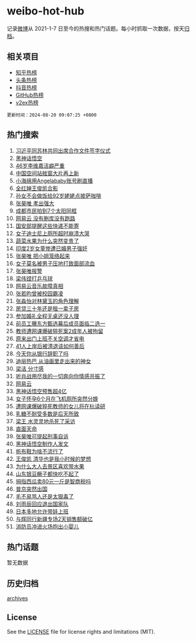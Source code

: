 # weibo-hot-hub

记录[微博](https://www.weibo.com)从 2021-1-7 日至今的热搜和热门话题。每小时抓取一次数据，按天[归档](archives)。

## 相关项目

- [知乎热榜](https://github.com/lonnyzhang423/zhihu-hot-hub)
- [头条热榜](https://github.com/lonnyzhang423/toutiao-hot-hub)
- [抖音热榜](https://github.com/lonnyzhang423/douyin-hot-hub)
- [GitHub热榜](https://github.com/lonnyzhang423/github-hot-hub)
- [v2ex热榜](https://github.com/lonnyzhang423/v2ex-hot-hub)


`更新时间：2024-08-20 09:07:25 +0800`

## 热门搜索

1. [习近平同苏林共同出席合作文件签字仪式](https://m.weibo.cn/search?containerid=100103type%3D1%26t%3D10%26q%3D%23%E4%B9%A0%E8%BF%91%E5%B9%B3%E5%90%8C%E8%8B%8F%E6%9E%97%E5%85%B1%E5%90%8C%E5%87%BA%E5%B8%AD%E5%90%88%E4%BD%9C%E6%96%87%E4%BB%B6%E7%AD%BE%E5%AD%97%E4%BB%AA%E5%BC%8F%23&stream_entry_id=51&isnewpage=1&extparam=seat%3D1%26stream_entry_id%3D51%26c_type%3D51%26dgr%3D0%26cate%3D10103%26q%3D%2523%25E4%25B9%25A0%25E8%25BF%2591%25E5%25B9%25B3%25E5%2590%258C%25E8%258B%258F%25E6%259E%2597%25E5%2585%25B1%25E5%2590%258C%25E5%2587%25BA%25E5%25B8%25AD%25E5%2590%2588%25E4%25BD%259C%25E6%2596%2587%25E4%25BB%25B6%25E7%25AD%25BE%25E5%25AD%2597%25E4%25BB%25AA%25E5%25BC%258F%2523%26pos%3D0%26filter_type%3Drealtimehot%26display_time%3D1724116044%26pre_seqid%3D1724116044310022977176)
1. [黑神话悟空](https://m.weibo.cn/search?containerid=100103type%3D1%26t%3D10%26q%3D%E9%BB%91%E7%A5%9E%E8%AF%9D%E6%82%9F%E7%A9%BA&stream_entry_id=31&isnewpage=1&extparam=seat%3D1%26stream_entry_id%3D31%26q%3D%25E9%25BB%2591%25E7%25A5%259E%25E8%25AF%259D%25E6%2582%259F%25E7%25A9%25BA%26dgr%3D0%26pos%3D0%26filter_type%3Drealtimehot%26band_rank%3D1%26c_type%3D31%26lcate%3D5001%26realpos%3D1%26cate%3D5001%26flag%3D16%26display_time%3D1724116044%26pre_seqid%3D1724116044310022977176)
1. [46岁李维嘉洁癖严重](https://m.weibo.cn/search?containerid=100103type%3D1%26t%3D10%26q%3D%2346%E5%B2%81%E6%9D%8E%E7%BB%B4%E5%98%89%E6%B4%81%E7%99%96%E4%B8%A5%E9%87%8D%23&stream_entry_id=31&isnewpage=1&extparam=seat%3D1%26stream_entry_id%3D31%26q%3D%252346%25E5%25B2%2581%25E6%259D%258E%25E7%25BB%25B4%25E5%2598%2589%25E6%25B4%2581%25E7%2599%2596%25E4%25B8%25A5%25E9%2587%258D%2523%26dgr%3D0%26pos%3D1%26filter_type%3Drealtimehot%26band_rank%3D2%26c_type%3D31%26lcate%3D5001%26realpos%3D2%26cate%3D5001%26flag%3D1%26display_time%3D1724116044%26pre_seqid%3D1724116044310022977176)
1. [中国空间站舷窗大片再上新](https://m.weibo.cn/search?containerid=100103type%3D1%26t%3D10%26q%3D%23%E4%B8%AD%E5%9B%BD%E7%A9%BA%E9%97%B4%E7%AB%99%E8%88%B7%E7%AA%97%E5%A4%A7%E7%89%87%E5%86%8D%E4%B8%8A%E6%96%B0%23&stream_entry_id=31&isnewpage=1&extparam=seat%3D1%26stream_entry_id%3D31%26q%3D%2523%25E4%25B8%25AD%25E5%259B%25BD%25E7%25A9%25BA%25E9%2597%25B4%25E7%25AB%2599%25E8%2588%25B7%25E7%25AA%2597%25E5%25A4%25A7%25E7%2589%2587%25E5%2586%258D%25E4%25B8%258A%25E6%2596%25B0%2523%26dgr%3D0%26pos%3D2%26filter_type%3Drealtimehot%26band_rank%3D3%26c_type%3D31%26lcate%3D5001%26realpos%3D3%26cate%3D5001%26flag%3D0%26display_time%3D1724116044%26pre_seqid%3D1724116044310022977176)
1. [小海绵用Angelababy账号刷直播](https://m.weibo.cn/search?containerid=100103type%3D1%26t%3D10%26q%3D%23%E5%B0%8F%E6%B5%B7%E7%BB%B5%E7%94%A8Angelababy%E8%B4%A6%E5%8F%B7%E5%88%B7%E7%9B%B4%E6%92%AD%23&stream_entry_id=31&isnewpage=1&extparam=seat%3D1%26stream_entry_id%3D31%26q%3D%2523%25E5%25B0%258F%25E6%25B5%25B7%25E7%25BB%25B5%25E7%2594%25A8Angelababy%25E8%25B4%25A6%25E5%258F%25B7%25E5%2588%25B7%25E7%259B%25B4%25E6%2592%25AD%2523%26dgr%3D0%26pos%3D3%26filter_type%3Drealtimehot%26band_rank%3D4%26c_type%3D31%26lcate%3D5001%26realpos%3D4%26cate%3D5001%26flag%3D2%26display_time%3D1724116044%26pre_seqid%3D1724116044310022977176)
1. [全红婵王俊凯合影](https://m.weibo.cn/search?containerid=100103type%3D1%26t%3D10%26q%3D%23%E5%85%A8%E7%BA%A2%E5%A9%B5%E7%8E%8B%E4%BF%8A%E5%87%AF%E5%90%88%E5%BD%B1%23&stream_entry_id=31&isnewpage=1&extparam=seat%3D1%26stream_entry_id%3D31%26q%3D%2523%25E5%2585%25A8%25E7%25BA%25A2%25E5%25A9%25B5%25E7%258E%258B%25E4%25BF%258A%25E5%2587%25AF%25E5%2590%2588%25E5%25BD%25B1%2523%26dgr%3D0%26pos%3D4%26filter_type%3Drealtimehot%26band_rank%3D5%26c_type%3D31%26lcate%3D5001%26realpos%3D5%26cate%3D5001%26flag%3D2%26display_time%3D1724116044%26pre_seqid%3D1724116044310022977176)
1. [孙女不会做饭给92岁姥姥点披萨咖啡](https://m.weibo.cn/search?containerid=100103type%3D1%26t%3D10%26q%3D%23%E5%AD%99%E5%A5%B3%E4%B8%8D%E4%BC%9A%E5%81%9A%E9%A5%AD%E7%BB%9992%E5%B2%81%E5%A7%A5%E5%A7%A5%E7%82%B9%E6%8A%AB%E8%90%A8%E5%92%96%E5%95%A1%23&stream_entry_id=31&isnewpage=1&extparam=seat%3D1%26stream_entry_id%3D31%26q%3D%2523%25E5%25AD%2599%25E5%25A5%25B3%25E4%25B8%258D%25E4%25BC%259A%25E5%2581%259A%25E9%25A5%25AD%25E7%25BB%259992%25E5%25B2%2581%25E5%25A7%25A5%25E5%25A7%25A5%25E7%2582%25B9%25E6%258A%25AB%25E8%2590%25A8%25E5%2592%2596%25E5%2595%25A1%2523%26dgr%3D0%26pos%3D5%26filter_type%3Drealtimehot%26band_rank%3D6%26c_type%3D31%26lcate%3D5001%26realpos%3D6%26cate%3D5001%26flag%3D32768%26display_time%3D1724116044%26pre_seqid%3D1724116044310022977176)
1. [张昊唯 孝出强大](https://m.weibo.cn/search?containerid=100103type%3D1%26t%3D10%26q%3D%E5%BC%A0%E6%98%8A%E5%94%AF+%E5%AD%9D%E5%87%BA%E5%BC%BA%E5%A4%A7&stream_entry_id=31&isnewpage=1&extparam=seat%3D1%26stream_entry_id%3D31%26q%3D%25E5%25BC%25A0%25E6%2598%258A%25E5%2594%25AF%2520%25E5%25AD%259D%25E5%2587%25BA%25E5%25BC%25BA%25E5%25A4%25A7%26dgr%3D0%26pos%3D6%26filter_type%3Drealtimehot%26band_rank%3D7%26c_type%3D31%26lcate%3D5001%26realpos%3D7%26cate%3D5001%26flag%3D2%26display_time%3D1724116044%26pre_seqid%3D1724116044310022977176)
1. [成都市民拍到7个太阳同框](https://m.weibo.cn/search?containerid=100103type%3D1%26t%3D10%26q%3D%23%E6%88%90%E9%83%BD%E5%B8%82%E6%B0%91%E6%8B%8D%E5%88%B07%E4%B8%AA%E5%A4%AA%E9%98%B3%E5%90%8C%E6%A1%86%23&stream_entry_id=31&isnewpage=1&extparam=seat%3D1%26stream_entry_id%3D31%26q%3D%2523%25E6%2588%2590%25E9%2583%25BD%25E5%25B8%2582%25E6%25B0%2591%25E6%258B%258D%25E5%2588%25B07%25E4%25B8%25AA%25E5%25A4%25AA%25E9%2598%25B3%25E5%2590%258C%25E6%25A1%2586%2523%26dgr%3D0%26pos%3D7%26filter_type%3Drealtimehot%26band_rank%3D8%26c_type%3D31%26lcate%3D5001%26realpos%3D8%26cate%3D5001%26flag%3D0%26display_time%3D1724116044%26pre_seqid%3D1724116044310022977176)
1. [网易云 没有删库没有跑路](https://m.weibo.cn/search?containerid=100103type%3D1%26t%3D10%26q%3D%E7%BD%91%E6%98%93%E4%BA%91+%E6%B2%A1%E6%9C%89%E5%88%A0%E5%BA%93%E6%B2%A1%E6%9C%89%E8%B7%91%E8%B7%AF&stream_entry_id=31&isnewpage=1&extparam=seat%3D1%26stream_entry_id%3D31%26q%3D%25E7%25BD%2591%25E6%2598%2593%25E4%25BA%2591%2520%25E6%25B2%25A1%25E6%259C%2589%25E5%2588%25A0%25E5%25BA%2593%25E6%25B2%25A1%25E6%259C%2589%25E8%25B7%2591%25E8%25B7%25AF%26dgr%3D0%26pos%3D8%26filter_type%3Drealtimehot%26band_rank%3D9%26c_type%3D31%26lcate%3D5001%26realpos%3D9%26cate%3D5001%26flag%3D0%26display_time%3D1724116044%26pre_seqid%3D1724116044310022977176)
1. [国安部提醒这些快递不能寄](https://m.weibo.cn/search?containerid=100103type%3D1%26t%3D10%26q%3D%23%E5%9B%BD%E5%AE%89%E9%83%A8%E6%8F%90%E9%86%92%E8%BF%99%E4%BA%9B%E5%BF%AB%E9%80%92%E4%B8%8D%E8%83%BD%E5%AF%84%23&stream_entry_id=31&isnewpage=1&extparam=seat%3D1%26stream_entry_id%3D31%26q%3D%2523%25E5%259B%25BD%25E5%25AE%2589%25E9%2583%25A8%25E6%258F%2590%25E9%2586%2592%25E8%25BF%2599%25E4%25BA%259B%25E5%25BF%25AB%25E9%2580%2592%25E4%25B8%258D%25E8%2583%25BD%25E5%25AF%2584%2523%26dgr%3D0%26pos%3D9%26filter_type%3Drealtimehot%26band_rank%3D10%26c_type%3D31%26lcate%3D5001%26realpos%3D10%26cate%3D5001%26flag%3D1%26display_time%3D1724116044%26pre_seqid%3D1724116044310022977176)
1. [女子迪士尼上厕所超时崩溃大哭](https://m.weibo.cn/search?containerid=100103type%3D1%26t%3D10%26q%3D%23%E5%A5%B3%E5%AD%90%E8%BF%AA%E5%A3%AB%E5%B0%BC%E4%B8%8A%E5%8E%95%E6%89%80%E8%B6%85%E6%97%B6%E5%B4%A9%E6%BA%83%E5%A4%A7%E5%93%AD%23&stream_entry_id=31&isnewpage=1&extparam=seat%3D1%26stream_entry_id%3D31%26q%3D%2523%25E5%25A5%25B3%25E5%25AD%2590%25E8%25BF%25AA%25E5%25A3%25AB%25E5%25B0%25BC%25E4%25B8%258A%25E5%258E%2595%25E6%2589%2580%25E8%25B6%2585%25E6%2597%25B6%25E5%25B4%25A9%25E6%25BA%2583%25E5%25A4%25A7%25E5%2593%25AD%2523%26dgr%3D0%26pos%3D10%26filter_type%3Drealtimehot%26band_rank%3D11%26c_type%3D31%26lcate%3D5001%26realpos%3D11%26cate%3D5001%26flag%3D0%26display_time%3D1724116044%26pre_seqid%3D1724116044310022977176)
1. [蔬菜水果为什么突然变贵了](https://m.weibo.cn/search?containerid=100103type%3D1%26t%3D10%26q%3D%23%E8%94%AC%E8%8F%9C%E6%B0%B4%E6%9E%9C%E4%B8%BA%E4%BB%80%E4%B9%88%E7%AA%81%E7%84%B6%E5%8F%98%E8%B4%B5%E4%BA%86%23&stream_entry_id=31&isnewpage=1&extparam=seat%3D1%26stream_entry_id%3D31%26q%3D%2523%25E8%2594%25AC%25E8%258F%259C%25E6%25B0%25B4%25E6%259E%259C%25E4%25B8%25BA%25E4%25BB%2580%25E4%25B9%2588%25E7%25AA%2581%25E7%2584%25B6%25E5%258F%2598%25E8%25B4%25B5%25E4%25BA%2586%2523%26dgr%3D0%26pos%3D11%26filter_type%3Drealtimehot%26band_rank%3D12%26c_type%3D31%26lcate%3D5001%26realpos%3D12%26cate%3D5001%26flag%3D0%26display_time%3D1724116044%26pre_seqid%3D1724116044310022977176)
1. [印度2岁女童惨遭已婚男子强奸](https://m.weibo.cn/search?containerid=100103type%3D1%26t%3D10%26q%3D%23%E5%8D%B0%E5%BA%A62%E5%B2%81%E5%A5%B3%E7%AB%A5%E6%83%A8%E9%81%AD%E5%B7%B2%E5%A9%9A%E7%94%B7%E5%AD%90%E5%BC%BA%E5%A5%B8%23&stream_entry_id=31&isnewpage=1&extparam=seat%3D1%26stream_entry_id%3D31%26q%3D%2523%25E5%258D%25B0%25E5%25BA%25A62%25E5%25B2%2581%25E5%25A5%25B3%25E7%25AB%25A5%25E6%2583%25A8%25E9%2581%25AD%25E5%25B7%25B2%25E5%25A9%259A%25E7%2594%25B7%25E5%25AD%2590%25E5%25BC%25BA%25E5%25A5%25B8%2523%26dgr%3D0%26pos%3D12%26filter_type%3Drealtimehot%26band_rank%3D13%26c_type%3D31%26lcate%3D5001%26realpos%3D13%26cate%3D5001%26flag%3D0%26display_time%3D1724116044%26pre_seqid%3D1724116044310022977176)
1. [张昊唯 把小姐笼络起来](https://m.weibo.cn/search?containerid=100103type%3D1%26t%3D10%26q%3D%E5%BC%A0%E6%98%8A%E5%94%AF+%E6%8A%8A%E5%B0%8F%E5%A7%90%E7%AC%BC%E7%BB%9C%E8%B5%B7%E6%9D%A5&stream_entry_id=31&isnewpage=1&extparam=seat%3D1%26stream_entry_id%3D31%26q%3D%25E5%25BC%25A0%25E6%2598%258A%25E5%2594%25AF%2520%25E6%258A%258A%25E5%25B0%258F%25E5%25A7%2590%25E7%25AC%25BC%25E7%25BB%259C%25E8%25B5%25B7%25E6%259D%25A5%26dgr%3D0%26pos%3D13%26filter_type%3Drealtimehot%26band_rank%3D14%26c_type%3D31%26lcate%3D5001%26realpos%3D14%26cate%3D5001%26flag%3D0%26display_time%3D1724116044%26pre_seqid%3D1724116044310022977176)
1. [女子莫名被男子压地打致面部流血](https://m.weibo.cn/search?containerid=100103type%3D1%26t%3D10%26q%3D%23%E5%A5%B3%E5%AD%90%E8%8E%AB%E5%90%8D%E8%A2%AB%E7%94%B7%E5%AD%90%E5%8E%8B%E5%9C%B0%E6%89%93%E8%87%B4%E9%9D%A2%E9%83%A8%E6%B5%81%E8%A1%80%23&stream_entry_id=31&isnewpage=1&extparam=seat%3D1%26stream_entry_id%3D31%26q%3D%2523%25E5%25A5%25B3%25E5%25AD%2590%25E8%258E%25AB%25E5%2590%258D%25E8%25A2%25AB%25E7%2594%25B7%25E5%25AD%2590%25E5%258E%258B%25E5%259C%25B0%25E6%2589%2593%25E8%2587%25B4%25E9%259D%25A2%25E9%2583%25A8%25E6%25B5%2581%25E8%25A1%2580%2523%26dgr%3D0%26pos%3D14%26filter_type%3Drealtimehot%26band_rank%3D15%26c_type%3D31%26lcate%3D5001%26realpos%3D15%26cate%3D5001%26flag%3D0%26display_time%3D1724116044%26pre_seqid%3D1724116044310022977176)
1. [张昊唯报警](https://m.weibo.cn/search?containerid=100103type%3D1%26t%3D10%26q%3D%E5%BC%A0%E6%98%8A%E5%94%AF%E6%8A%A5%E8%AD%A6&stream_entry_id=31&isnewpage=1&extparam=seat%3D1%26stream_entry_id%3D31%26q%3D%25E5%25BC%25A0%25E6%2598%258A%25E5%2594%25AF%25E6%258A%25A5%25E8%25AD%25A6%26dgr%3D0%26pos%3D15%26filter_type%3Drealtimehot%26band_rank%3D16%26c_type%3D31%26lcate%3D5001%26realpos%3D16%26cate%3D5001%26flag%3D0%26display_time%3D1724116044%26pre_seqid%3D1724116044310022977176)
1. [梁伟铿打乒乓球](https://m.weibo.cn/search?containerid=100103type%3D1%26t%3D10%26q%3D%E6%A2%81%E4%BC%9F%E9%93%BF%E6%89%93%E4%B9%92%E4%B9%93%E7%90%83&stream_entry_id=31&isnewpage=1&extparam=seat%3D1%26stream_entry_id%3D31%26q%3D%25E6%25A2%2581%25E4%25BC%259F%25E9%2593%25BF%25E6%2589%2593%25E4%25B9%2592%25E4%25B9%2593%25E7%2590%2583%26dgr%3D0%26pos%3D16%26filter_type%3Drealtimehot%26band_rank%3D17%26c_type%3D31%26lcate%3D5001%26realpos%3D17%26cate%3D5001%26flag%3D1%26display_time%3D1724116044%26pre_seqid%3D1724116044310022977176)
1. [网易云音乐故障真相](https://m.weibo.cn/search?containerid=100103type%3D1%26t%3D10%26q%3D%23%E7%BD%91%E6%98%93%E4%BA%91%E9%9F%B3%E4%B9%90%E6%95%85%E9%9A%9C%E7%9C%9F%E7%9B%B8%23&stream_entry_id=31&isnewpage=1&extparam=seat%3D1%26stream_entry_id%3D31%26q%3D%2523%25E7%25BD%2591%25E6%2598%2593%25E4%25BA%2591%25E9%259F%25B3%25E4%25B9%2590%25E6%2595%2585%25E9%259A%259C%25E7%259C%259F%25E7%259B%25B8%2523%26dgr%3D0%26pos%3D17%26filter_type%3Drealtimehot%26band_rank%3D18%26c_type%3D31%26lcate%3D5001%26realpos%3D18%26cate%3D5001%26flag%3D0%26display_time%3D1724116044%26pre_seqid%3D1724116044310022977176)
1. [张若昀曾被校园霸凌](https://m.weibo.cn/search?containerid=100103type%3D1%26t%3D10%26q%3D%E5%BC%A0%E8%8B%A5%E6%98%80%E6%9B%BE%E8%A2%AB%E6%A0%A1%E5%9B%AD%E9%9C%B8%E5%87%8C&stream_entry_id=31&isnewpage=1&extparam=seat%3D1%26stream_entry_id%3D31%26q%3D%25E5%25BC%25A0%25E8%258B%25A5%25E6%2598%2580%25E6%259B%25BE%25E8%25A2%25AB%25E6%25A0%25A1%25E5%259B%25AD%25E9%259C%25B8%25E5%2587%258C%26dgr%3D0%26pos%3D18%26filter_type%3Drealtimehot%26band_rank%3D19%26c_type%3D31%26lcate%3D5001%26realpos%3D19%26cate%3D5001%26flag%3D0%26display_time%3D1724116044%26pre_seqid%3D1724116044310022977176)
1. [张淼怡对林黛玉的角色理解](https://m.weibo.cn/search?containerid=100103type%3D1%26t%3D10%26q%3D%23%E5%BC%A0%E6%B7%BC%E6%80%A1%E5%AF%B9%E6%9E%97%E9%BB%9B%E7%8E%89%E7%9A%84%E8%A7%92%E8%89%B2%E7%90%86%E8%A7%A3%23&stream_entry_id=31&isnewpage=1&extparam=seat%3D1%26stream_entry_id%3D31%26q%3D%2523%25E5%25BC%25A0%25E6%25B7%25BC%25E6%2580%25A1%25E5%25AF%25B9%25E6%259E%2597%25E9%25BB%259B%25E7%258E%2589%25E7%259A%2584%25E8%25A7%2592%25E8%2589%25B2%25E7%2590%2586%25E8%25A7%25A3%2523%26dgr%3D0%26pos%3D19%26filter_type%3Drealtimehot%26band_rank%3D20%26c_type%3D31%26lcate%3D5001%26realpos%3D20%26cate%3D5001%26flag%3D0%26display_time%3D1724116044%26pre_seqid%3D1724116044310022977176)
1. [房贷三十年还是租一辈子房](https://m.weibo.cn/search?containerid=100103type%3D1%26t%3D10%26q%3D%23%E6%88%BF%E8%B4%B7%E4%B8%89%E5%8D%81%E5%B9%B4%E8%BF%98%E6%98%AF%E7%A7%9F%E4%B8%80%E8%BE%88%E5%AD%90%E6%88%BF%23&stream_entry_id=31&isnewpage=1&extparam=seat%3D1%26stream_entry_id%3D31%26q%3D%2523%25E6%2588%25BF%25E8%25B4%25B7%25E4%25B8%2589%25E5%258D%2581%25E5%25B9%25B4%25E8%25BF%2598%25E6%2598%25AF%25E7%25A7%259F%25E4%25B8%2580%25E8%25BE%2588%25E5%25AD%2590%25E6%2588%25BF%2523%26dgr%3D0%26pos%3D20%26filter_type%3Drealtimehot%26band_rank%3D21%26c_type%3D31%26lcate%3D5001%26realpos%3D21%26cate%3D5001%26flag%3D0%26display_time%3D1724116044%26pre_seqid%3D1724116044310022977176)
1. [参加婚礼全程无桌还没人理](https://m.weibo.cn/search?containerid=100103type%3D1%26t%3D10%26q%3D%23%E5%8F%82%E5%8A%A0%E5%A9%9A%E7%A4%BC%E5%85%A8%E7%A8%8B%E6%97%A0%E6%A1%8C%E8%BF%98%E6%B2%A1%E4%BA%BA%E7%90%86%23&stream_entry_id=31&isnewpage=1&extparam=seat%3D1%26stream_entry_id%3D31%26q%3D%2523%25E5%258F%2582%25E5%258A%25A0%25E5%25A9%259A%25E7%25A4%25BC%25E5%2585%25A8%25E7%25A8%258B%25E6%2597%25A0%25E6%25A1%258C%25E8%25BF%2598%25E6%25B2%25A1%25E4%25BA%25BA%25E7%2590%2586%2523%26dgr%3D0%26pos%3D21%26filter_type%3Drealtimehot%26band_rank%3D22%26c_type%3D31%26lcate%3D5001%26realpos%3D22%26cate%3D5001%26flag%3D2%26display_time%3D1724116044%26pre_seqid%3D1724116044310022977176)
1. [前员工曝东方甄选幕后成员面临二选一](https://m.weibo.cn/search?containerid=100103type%3D1%26t%3D10%26q%3D%23%E5%89%8D%E5%91%98%E5%B7%A5%E6%9B%9D%E4%B8%9C%E6%96%B9%E7%94%84%E9%80%89%E5%B9%95%E5%90%8E%E6%88%90%E5%91%98%E9%9D%A2%E4%B8%B4%E4%BA%8C%E9%80%89%E4%B8%80%23&stream_entry_id=31&isnewpage=1&extparam=seat%3D1%26stream_entry_id%3D31%26q%3D%2523%25E5%2589%258D%25E5%2591%2598%25E5%25B7%25A5%25E6%259B%259D%25E4%25B8%259C%25E6%2596%25B9%25E7%2594%2584%25E9%2580%2589%25E5%25B9%2595%25E5%2590%258E%25E6%2588%2590%25E5%2591%2598%25E9%259D%25A2%25E4%25B8%25B4%25E4%25BA%258C%25E9%2580%2589%25E4%25B8%2580%2523%26dgr%3D0%26pos%3D22%26filter_type%3Drealtimehot%26band_rank%3D23%26c_type%3D31%26lcate%3D5001%26realpos%3D23%26cate%3D5001%26flag%3D2%26display_time%3D1724116044%26pre_seqid%3D1724116044310022977176)
1. [教师遭网课爆破猝死案2成年人被拘留](https://m.weibo.cn/search?containerid=100103type%3D1%26t%3D10%26q%3D%23%E6%95%99%E5%B8%88%E9%81%AD%E7%BD%91%E8%AF%BE%E7%88%86%E7%A0%B4%E7%8C%9D%E6%AD%BB%E6%A1%882%E6%88%90%E5%B9%B4%E4%BA%BA%E8%A2%AB%E6%8B%98%E7%95%99%23&stream_entry_id=31&isnewpage=1&extparam=seat%3D1%26stream_entry_id%3D31%26q%3D%2523%25E6%2595%2599%25E5%25B8%2588%25E9%2581%25AD%25E7%25BD%2591%25E8%25AF%25BE%25E7%2588%2586%25E7%25A0%25B4%25E7%258C%259D%25E6%25AD%25BB%25E6%25A1%25882%25E6%2588%2590%25E5%25B9%25B4%25E4%25BA%25BA%25E8%25A2%25AB%25E6%258B%2598%25E7%2595%2599%2523%26dgr%3D0%26pos%3D23%26filter_type%3Drealtimehot%26band_rank%3D24%26c_type%3D31%26lcate%3D5001%26realpos%3D24%26cate%3D5001%26flag%3D0%26display_time%3D1724116044%26pre_seqid%3D1724116044310022977176)
1. [原来出门上班不关空调才省电](https://m.weibo.cn/search?containerid=100103type%3D1%26t%3D10%26q%3D%23%E5%8E%9F%E6%9D%A5%E5%87%BA%E9%97%A8%E4%B8%8A%E7%8F%AD%E4%B8%8D%E5%85%B3%E7%A9%BA%E8%B0%83%E6%89%8D%E7%9C%81%E7%94%B5%23&stream_entry_id=31&isnewpage=1&extparam=seat%3D1%26stream_entry_id%3D31%26q%3D%2523%25E5%258E%259F%25E6%259D%25A5%25E5%2587%25BA%25E9%2597%25A8%25E4%25B8%258A%25E7%258F%25AD%25E4%25B8%258D%25E5%2585%25B3%25E7%25A9%25BA%25E8%25B0%2583%25E6%2589%258D%25E7%259C%2581%25E7%2594%25B5%2523%26dgr%3D0%26pos%3D24%26filter_type%3Drealtimehot%26band_rank%3D25%26c_type%3D31%26lcate%3D5001%26realpos%3D25%26cate%3D5001%26flag%3D0%26display_time%3D1724116044%26pre_seqid%3D1724116044310022977176)
1. [41人上岸后被清退该如何善后](https://m.weibo.cn/search?containerid=100103type%3D1%26t%3D10%26q%3D%2341%E4%BA%BA%E4%B8%8A%E5%B2%B8%E5%90%8E%E8%A2%AB%E6%B8%85%E9%80%80%E8%AF%A5%E5%A6%82%E4%BD%95%E5%96%84%E5%90%8E%23&stream_entry_id=31&isnewpage=1&extparam=seat%3D1%26stream_entry_id%3D31%26q%3D%252341%25E4%25BA%25BA%25E4%25B8%258A%25E5%25B2%25B8%25E5%2590%258E%25E8%25A2%25AB%25E6%25B8%2585%25E9%2580%2580%25E8%25AF%25A5%25E5%25A6%2582%25E4%25BD%2595%25E5%2596%2584%25E5%2590%258E%2523%26dgr%3D0%26pos%3D25%26filter_type%3Drealtimehot%26band_rank%3D26%26c_type%3D31%26lcate%3D5001%26realpos%3D26%26cate%3D5001%26flag%3D1%26display_time%3D1724116044%26pre_seqid%3D1724116044310022977176)
1. [今天你从银行辞职了吗](https://m.weibo.cn/search?containerid=100103type%3D1%26t%3D10%26q%3D%23%E4%BB%8A%E5%A4%A9%E4%BD%A0%E4%BB%8E%E9%93%B6%E8%A1%8C%E8%BE%9E%E8%81%8C%E4%BA%86%E5%90%97%23&stream_entry_id=31&isnewpage=1&extparam=seat%3D1%26stream_entry_id%3D31%26q%3D%2523%25E4%25BB%258A%25E5%25A4%25A9%25E4%25BD%25A0%25E4%25BB%258E%25E9%2593%25B6%25E8%25A1%258C%25E8%25BE%259E%25E8%2581%258C%25E4%25BA%2586%25E5%2590%2597%2523%26dgr%3D0%26pos%3D26%26filter_type%3Drealtimehot%26band_rank%3D27%26c_type%3D31%26lcate%3D5001%26realpos%3D27%26cate%3D5001%26flag%3D1%26display_time%3D1724116044%26pre_seqid%3D1724116044310022977176)
1. [迪丽热巴 从油画里走出来的神女](https://m.weibo.cn/search?containerid=100103type%3D1%26t%3D10%26q%3D%E8%BF%AA%E4%B8%BD%E7%83%AD%E5%B7%B4+%E4%BB%8E%E6%B2%B9%E7%94%BB%E9%87%8C%E8%B5%B0%E5%87%BA%E6%9D%A5%E7%9A%84%E7%A5%9E%E5%A5%B3&stream_entry_id=31&isnewpage=1&extparam=seat%3D1%26stream_entry_id%3D31%26q%3D%25E8%25BF%25AA%25E4%25B8%25BD%25E7%2583%25AD%25E5%25B7%25B4%2520%25E4%25BB%258E%25E6%25B2%25B9%25E7%2594%25BB%25E9%2587%258C%25E8%25B5%25B0%25E5%2587%25BA%25E6%259D%25A5%25E7%259A%2584%25E7%25A5%259E%25E5%25A5%25B3%26dgr%3D0%26pos%3D27%26filter_type%3Drealtimehot%26band_rank%3D28%26c_type%3D31%26lcate%3D5001%26realpos%3D28%26cate%3D5001%26flag%3D1%26display_time%3D1724116044%26pre_seqid%3D1724116044310022977176)
1. [梁洁 分寸感](https://m.weibo.cn/search?containerid=100103type%3D1%26t%3D10%26q%3D%E6%A2%81%E6%B4%81+%E5%88%86%E5%AF%B8%E6%84%9F&stream_entry_id=31&isnewpage=1&extparam=seat%3D1%26stream_entry_id%3D31%26q%3D%25E6%25A2%2581%25E6%25B4%2581%2520%25E5%2588%2586%25E5%25AF%25B8%25E6%2584%259F%26dgr%3D0%26pos%3D28%26filter_type%3Drealtimehot%26band_rank%3D29%26c_type%3D31%26lcate%3D5001%26realpos%3D29%26cate%3D5001%26flag%3D0%26display_time%3D1724116044%26pre_seqid%3D1724116044310022977176)
1. [听肖战用尽我的一切奔向你情感共振了](https://m.weibo.cn/search?containerid=100103type%3D1%26t%3D10%26q%3D%23%E5%90%AC%E8%82%96%E6%88%98%E7%94%A8%E5%B0%BD%E6%88%91%E7%9A%84%E4%B8%80%E5%88%87%E5%A5%94%E5%90%91%E4%BD%A0%E6%83%85%E6%84%9F%E5%85%B1%E6%8C%AF%E4%BA%86%23&stream_entry_id=31&isnewpage=1&extparam=seat%3D1%26stream_entry_id%3D31%26q%3D%2523%25E5%2590%25AC%25E8%2582%2596%25E6%2588%2598%25E7%2594%25A8%25E5%25B0%25BD%25E6%2588%2591%25E7%259A%2584%25E4%25B8%2580%25E5%2588%2587%25E5%25A5%2594%25E5%2590%2591%25E4%25BD%25A0%25E6%2583%2585%25E6%2584%259F%25E5%2585%25B1%25E6%258C%25AF%25E4%25BA%2586%2523%26dgr%3D0%26pos%3D29%26filter_type%3Drealtimehot%26band_rank%3D30%26c_type%3D31%26lcate%3D5001%26realpos%3D30%26cate%3D5001%26flag%3D1%26display_time%3D1724116044%26pre_seqid%3D1724116044310022977176)
1. [网易云](https://m.weibo.cn/search?containerid=100103type%3D1%26t%3D10%26q%3D%E7%BD%91%E6%98%93%E4%BA%91&stream_entry_id=31&isnewpage=1&extparam=seat%3D1%26stream_entry_id%3D31%26q%3D%25E7%25BD%2591%25E6%2598%2593%25E4%25BA%2591%26dgr%3D0%26pos%3D30%26filter_type%3Drealtimehot%26band_rank%3D31%26c_type%3D31%26lcate%3D5001%26realpos%3D31%26cate%3D5001%26flag%3D0%26display_time%3D1724116044%26pre_seqid%3D1724116044310022977176)
1. [黑神话悟空预售超4亿](https://m.weibo.cn/search?containerid=100103type%3D1%26t%3D10%26q%3D%23%E9%BB%91%E7%A5%9E%E8%AF%9D%E6%82%9F%E7%A9%BA%E9%A2%84%E5%94%AE%E8%B6%854%E4%BA%BF%23&stream_entry_id=31&isnewpage=1&extparam=seat%3D1%26stream_entry_id%3D31%26q%3D%2523%25E9%25BB%2591%25E7%25A5%259E%25E8%25AF%259D%25E6%2582%259F%25E7%25A9%25BA%25E9%25A2%2584%25E5%2594%25AE%25E8%25B6%25854%25E4%25BA%25BF%2523%26dgr%3D0%26pos%3D31%26filter_type%3Drealtimehot%26band_rank%3D32%26c_type%3D31%26lcate%3D5001%26realpos%3D32%26cate%3D5001%26flag%3D0%26display_time%3D1724116044%26pre_seqid%3D1724116044310022977176)
1. [女子怀孕6个月在飞机厕所突然分娩](https://m.weibo.cn/search?containerid=100103type%3D1%26t%3D10%26q%3D%23%E5%A5%B3%E5%AD%90%E6%80%80%E5%AD%956%E4%B8%AA%E6%9C%88%E5%9C%A8%E9%A3%9E%E6%9C%BA%E5%8E%95%E6%89%80%E7%AA%81%E7%84%B6%E5%88%86%E5%A8%A9%23&stream_entry_id=31&isnewpage=1&extparam=seat%3D1%26stream_entry_id%3D31%26q%3D%2523%25E5%25A5%25B3%25E5%25AD%2590%25E6%2580%2580%25E5%25AD%25956%25E4%25B8%25AA%25E6%259C%2588%25E5%259C%25A8%25E9%25A3%259E%25E6%259C%25BA%25E5%258E%2595%25E6%2589%2580%25E7%25AA%2581%25E7%2584%25B6%25E5%2588%2586%25E5%25A8%25A9%2523%26dgr%3D0%26pos%3D32%26filter_type%3Drealtimehot%26band_rank%3D33%26c_type%3D31%26lcate%3D5001%26realpos%3D33%26cate%3D5001%26flag%3D0%26display_time%3D1724116044%26pre_seqid%3D1724116044310022977176)
1. [遭网课爆破猝死教师的女儿将在杭读研](https://m.weibo.cn/search?containerid=100103type%3D1%26t%3D10%26q%3D%23%E9%81%AD%E7%BD%91%E8%AF%BE%E7%88%86%E7%A0%B4%E7%8C%9D%E6%AD%BB%E6%95%99%E5%B8%88%E7%9A%84%E5%A5%B3%E5%84%BF%E5%B0%86%E5%9C%A8%E6%9D%AD%E8%AF%BB%E7%A0%94%23&stream_entry_id=31&isnewpage=1&extparam=seat%3D1%26stream_entry_id%3D31%26q%3D%2523%25E9%2581%25AD%25E7%25BD%2591%25E8%25AF%25BE%25E7%2588%2586%25E7%25A0%25B4%25E7%258C%259D%25E6%25AD%25BB%25E6%2595%2599%25E5%25B8%2588%25E7%259A%2584%25E5%25A5%25B3%25E5%2584%25BF%25E5%25B0%2586%25E5%259C%25A8%25E6%259D%25AD%25E8%25AF%25BB%25E7%25A0%2594%2523%26dgr%3D0%26pos%3D33%26filter_type%3Drealtimehot%26band_rank%3D34%26c_type%3D31%26lcate%3D5001%26realpos%3D34%26cate%3D5001%26flag%3D1%26display_time%3D1724116044%26pre_seqid%3D1724116044310022977176)
1. [乳糖不耐受多数是后天所致](https://m.weibo.cn/search?containerid=100103type%3D1%26t%3D10%26q%3D%23%E4%B9%B3%E7%B3%96%E4%B8%8D%E8%80%90%E5%8F%97%E5%A4%9A%E6%95%B0%E6%98%AF%E5%90%8E%E5%A4%A9%E6%89%80%E8%87%B4%23&stream_entry_id=31&isnewpage=1&extparam=seat%3D1%26stream_entry_id%3D31%26q%3D%2523%25E4%25B9%25B3%25E7%25B3%2596%25E4%25B8%258D%25E8%2580%2590%25E5%258F%2597%25E5%25A4%259A%25E6%2595%25B0%25E6%2598%25AF%25E5%2590%258E%25E5%25A4%25A9%25E6%2589%2580%25E8%2587%25B4%2523%26dgr%3D0%26pos%3D34%26filter_type%3Drealtimehot%26band_rank%3D35%26c_type%3D31%26lcate%3D5001%26realpos%3D35%26cate%3D5001%26flag%3D0%26display_time%3D1724116044%26pre_seqid%3D1724116044310022977176)
1. [梁王 水灵灵地杀死了采访](https://m.weibo.cn/search?containerid=100103type%3D1%26t%3D10%26q%3D%E6%A2%81%E7%8E%8B+%E6%B0%B4%E7%81%B5%E7%81%B5%E5%9C%B0%E6%9D%80%E6%AD%BB%E4%BA%86%E9%87%87%E8%AE%BF&stream_entry_id=31&isnewpage=1&extparam=seat%3D1%26stream_entry_id%3D31%26q%3D%25E6%25A2%2581%25E7%258E%258B%2520%25E6%25B0%25B4%25E7%2581%25B5%25E7%2581%25B5%25E5%259C%25B0%25E6%259D%2580%25E6%25AD%25BB%25E4%25BA%2586%25E9%2587%2587%25E8%25AE%25BF%26dgr%3D0%26pos%3D35%26filter_type%3Drealtimehot%26band_rank%3D36%26c_type%3D31%26lcate%3D5001%26realpos%3D36%26cate%3D5001%26flag%3D1%26display_time%3D1724116044%26pre_seqid%3D1724116044310022977176)
1. [直面天命](https://m.weibo.cn/search?containerid=100103type%3D1%26t%3D10%26q%3D%E7%9B%B4%E9%9D%A2%E5%A4%A9%E5%91%BD&stream_entry_id=31&isnewpage=1&extparam=seat%3D1%26stream_entry_id%3D31%26q%3D%25E7%259B%25B4%25E9%259D%25A2%25E5%25A4%25A9%25E5%2591%25BD%26dgr%3D0%26pos%3D36%26filter_type%3Drealtimehot%26band_rank%3D37%26c_type%3D31%26lcate%3D5001%26realpos%3D37%26cate%3D5001%26flag%3D1%26display_time%3D1724116044%26pre_seqid%3D1724116044310022977176)
1. [张昊唯可提起刑事自诉](https://m.weibo.cn/search?containerid=100103type%3D1%26t%3D10%26q%3D%23%E5%BC%A0%E6%98%8A%E5%94%AF%E5%8F%AF%E6%8F%90%E8%B5%B7%E5%88%91%E4%BA%8B%E8%87%AA%E8%AF%89%23&stream_entry_id=31&isnewpage=1&extparam=seat%3D1%26stream_entry_id%3D31%26q%3D%2523%25E5%25BC%25A0%25E6%2598%258A%25E5%2594%25AF%25E5%258F%25AF%25E6%258F%2590%25E8%25B5%25B7%25E5%2588%2591%25E4%25BA%258B%25E8%2587%25AA%25E8%25AF%2589%2523%26dgr%3D0%26pos%3D37%26filter_type%3Drealtimehot%26band_rank%3D38%26c_type%3D31%26lcate%3D5001%26realpos%3D38%26cate%3D5001%26flag%3D1%26display_time%3D1724116044%26pre_seqid%3D1724116044310022977176)
1. [黑神话悟空制作人发文](https://m.weibo.cn/search?containerid=100103type%3D1%26t%3D10%26q%3D%23%E9%BB%91%E7%A5%9E%E8%AF%9D%E6%82%9F%E7%A9%BA%E5%88%B6%E4%BD%9C%E4%BA%BA%E5%8F%91%E6%96%87%23&stream_entry_id=31&isnewpage=1&extparam=seat%3D1%26stream_entry_id%3D31%26q%3D%2523%25E9%25BB%2591%25E7%25A5%259E%25E8%25AF%259D%25E6%2582%259F%25E7%25A9%25BA%25E5%2588%25B6%25E4%25BD%259C%25E4%25BA%25BA%25E5%258F%2591%25E6%2596%2587%2523%26dgr%3D0%26pos%3D38%26filter_type%3Drealtimehot%26band_rank%3D39%26c_type%3D31%26lcate%3D5001%26realpos%3D39%26cate%3D5001%26flag%3D1%26display_time%3D1724116044%26pre_seqid%3D1724116044310022977176)
1. [帆布鞋为啥不流行了](https://m.weibo.cn/search?containerid=100103type%3D1%26t%3D10%26q%3D%23%E5%B8%86%E5%B8%83%E9%9E%8B%E4%B8%BA%E5%95%A5%E4%B8%8D%E6%B5%81%E8%A1%8C%E4%BA%86%23&stream_entry_id=31&isnewpage=1&extparam=seat%3D1%26stream_entry_id%3D31%26q%3D%2523%25E5%25B8%2586%25E5%25B8%2583%25E9%259E%258B%25E4%25B8%25BA%25E5%2595%25A5%25E4%25B8%258D%25E6%25B5%2581%25E8%25A1%258C%25E4%25BA%2586%2523%26dgr%3D0%26pos%3D39%26filter_type%3Drealtimehot%26band_rank%3D40%26c_type%3D31%26lcate%3D5001%26realpos%3D40%26cate%3D5001%26flag%3D1%26display_time%3D1724116044%26pre_seqid%3D1724116044310022977176)
1. [王俊凯 清华也是我小时候的梦想](https://m.weibo.cn/search?containerid=100103type%3D1%26t%3D10%26q%3D%E7%8E%8B%E4%BF%8A%E5%87%AF+%E6%B8%85%E5%8D%8E%E4%B9%9F%E6%98%AF%E6%88%91%E5%B0%8F%E6%97%B6%E5%80%99%E7%9A%84%E6%A2%A6%E6%83%B3&stream_entry_id=31&isnewpage=1&extparam=seat%3D1%26stream_entry_id%3D31%26q%3D%25E7%258E%258B%25E4%25BF%258A%25E5%2587%25AF%2520%25E6%25B8%2585%25E5%258D%258E%25E4%25B9%259F%25E6%2598%25AF%25E6%2588%2591%25E5%25B0%258F%25E6%2597%25B6%25E5%2580%2599%25E7%259A%2584%25E6%25A2%25A6%25E6%2583%25B3%26dgr%3D0%26pos%3D40%26filter_type%3Drealtimehot%26band_rank%3D41%26c_type%3D31%26lcate%3D5001%26realpos%3D41%26cate%3D5001%26flag%3D0%26display_time%3D1724116044%26pre_seqid%3D1724116044310022977176)
1. [为什么大人去景区喜欢带水果](https://m.weibo.cn/search?containerid=100103type%3D1%26t%3D10%26q%3D%23%E4%B8%BA%E4%BB%80%E4%B9%88%E5%A4%A7%E4%BA%BA%E5%8E%BB%E6%99%AF%E5%8C%BA%E5%96%9C%E6%AC%A2%E5%B8%A6%E6%B0%B4%E6%9E%9C%23&stream_entry_id=31&isnewpage=1&extparam=seat%3D1%26stream_entry_id%3D31%26q%3D%2523%25E4%25B8%25BA%25E4%25BB%2580%25E4%25B9%2588%25E5%25A4%25A7%25E4%25BA%25BA%25E5%258E%25BB%25E6%2599%25AF%25E5%258C%25BA%25E5%2596%259C%25E6%25AC%25A2%25E5%25B8%25A6%25E6%25B0%25B4%25E6%259E%259C%2523%26dgr%3D0%26pos%3D41%26filter_type%3Drealtimehot%26band_rank%3D42%26c_type%3D31%26lcate%3D5001%26realpos%3D42%26cate%3D5001%26flag%3D1%26display_time%3D1724116044%26pre_seqid%3D1724116044310022977176)
1. [山东银豆橛子都快吃不起了](https://m.weibo.cn/search?containerid=100103type%3D1%26t%3D10%26q%3D%23%E5%B1%B1%E4%B8%9C%E9%93%B6%E8%B1%86%E6%A9%9B%E5%AD%90%E9%83%BD%E5%BF%AB%E5%90%83%E4%B8%8D%E8%B5%B7%E4%BA%86%23&stream_entry_id=31&isnewpage=1&extparam=seat%3D1%26stream_entry_id%3D31%26q%3D%2523%25E5%25B1%25B1%25E4%25B8%259C%25E9%2593%25B6%25E8%25B1%2586%25E6%25A9%259B%25E5%25AD%2590%25E9%2583%25BD%25E5%25BF%25AB%25E5%2590%2583%25E4%25B8%258D%25E8%25B5%25B7%25E4%25BA%2586%2523%26dgr%3D0%26pos%3D42%26filter_type%3Drealtimehot%26band_rank%3D43%26c_type%3D31%26lcate%3D5001%26realpos%3D43%26cate%3D5001%26flag%3D0%26display_time%3D1724116044%26pre_seqid%3D1724116044310022977176)
1. [拇指西瓜卖80元一斤是智商税吗](https://m.weibo.cn/search?containerid=100103type%3D1%26t%3D10%26q%3D%23%E6%8B%87%E6%8C%87%E8%A5%BF%E7%93%9C%E5%8D%9680%E5%85%83%E4%B8%80%E6%96%A4%E6%98%AF%E6%99%BA%E5%95%86%E7%A8%8E%E5%90%97%23&stream_entry_id=31&isnewpage=1&extparam=seat%3D1%26stream_entry_id%3D31%26q%3D%2523%25E6%258B%2587%25E6%258C%2587%25E8%25A5%25BF%25E7%2593%259C%25E5%258D%259680%25E5%2585%2583%25E4%25B8%2580%25E6%2596%25A4%25E6%2598%25AF%25E6%2599%25BA%25E5%2595%2586%25E7%25A8%258E%25E5%2590%2597%2523%26dgr%3D0%26pos%3D43%26filter_type%3Drealtimehot%26band_rank%3D44%26c_type%3D31%26lcate%3D5001%26realpos%3D44%26cate%3D5001%26flag%3D0%26display_time%3D1724116044%26pre_seqid%3D1724116044310022977176)
1. [普京突然出国](https://m.weibo.cn/search?containerid=100103type%3D1%26t%3D10%26q%3D%23%E6%99%AE%E4%BA%AC%E7%AA%81%E7%84%B6%E5%87%BA%E5%9B%BD%23&stream_entry_id=31&isnewpage=1&extparam=seat%3D1%26stream_entry_id%3D31%26q%3D%2523%25E6%2599%25AE%25E4%25BA%25AC%25E7%25AA%2581%25E7%2584%25B6%25E5%2587%25BA%25E5%259B%25BD%2523%26dgr%3D0%26pos%3D44%26filter_type%3Drealtimehot%26band_rank%3D45%26c_type%3D31%26lcate%3D5001%26realpos%3D45%26cate%3D5001%26flag%3D0%26display_time%3D1724116044%26pre_seqid%3D1724116044310022977176)
1. [毛不易骂人还是太狠毒了](https://m.weibo.cn/search?containerid=100103type%3D1%26t%3D10%26q%3D%E6%AF%9B%E4%B8%8D%E6%98%93%E9%AA%82%E4%BA%BA%E8%BF%98%E6%98%AF%E5%A4%AA%E7%8B%A0%E6%AF%92%E4%BA%86&stream_entry_id=31&isnewpage=1&extparam=seat%3D1%26stream_entry_id%3D31%26q%3D%25E6%25AF%259B%25E4%25B8%258D%25E6%2598%2593%25E9%25AA%2582%25E4%25BA%25BA%25E8%25BF%2598%25E6%2598%25AF%25E5%25A4%25AA%25E7%258B%25A0%25E6%25AF%2592%25E4%25BA%2586%26dgr%3D0%26pos%3D45%26filter_type%3Drealtimehot%26band_rank%3D46%26c_type%3D31%26lcate%3D5001%26realpos%3D46%26cate%3D5001%26flag%3D0%26display_time%3D1724116044%26pre_seqid%3D1724116044310022977176)
1. [刘雨辰回应退出国家队](https://m.weibo.cn/search?containerid=100103type%3D1%26t%3D10%26q%3D%23%E5%88%98%E9%9B%A8%E8%BE%B0%E5%9B%9E%E5%BA%94%E9%80%80%E5%87%BA%E5%9B%BD%E5%AE%B6%E9%98%9F%23&stream_entry_id=31&isnewpage=1&extparam=seat%3D1%26stream_entry_id%3D31%26q%3D%2523%25E5%2588%2598%25E9%259B%25A8%25E8%25BE%25B0%25E5%259B%259E%25E5%25BA%2594%25E9%2580%2580%25E5%2587%25BA%25E5%259B%25BD%25E5%25AE%25B6%25E9%2598%259F%2523%26dgr%3D0%26pos%3D46%26filter_type%3Drealtimehot%26band_rank%3D47%26c_type%3D31%26lcate%3D5001%26realpos%3D47%26cate%3D5001%26flag%3D0%26display_time%3D1724116044%26pre_seqid%3D1724116044310022977176)
1. [日本多地允许带娃上班](https://m.weibo.cn/search?containerid=100103type%3D1%26t%3D10%26q%3D%23%E6%97%A5%E6%9C%AC%E5%A4%9A%E5%9C%B0%E5%85%81%E8%AE%B8%E5%B8%A6%E5%A8%83%E4%B8%8A%E7%8F%AD%23&stream_entry_id=31&isnewpage=1&extparam=seat%3D1%26stream_entry_id%3D31%26q%3D%2523%25E6%2597%25A5%25E6%259C%25AC%25E5%25A4%259A%25E5%259C%25B0%25E5%2585%2581%25E8%25AE%25B8%25E5%25B8%25A6%25E5%25A8%2583%25E4%25B8%258A%25E7%258F%25AD%2523%26dgr%3D0%26pos%3D47%26filter_type%3Drealtimehot%26band_rank%3D48%26c_type%3D31%26lcate%3D5001%26realpos%3D48%26cate%3D5001%26flag%3D1%26display_time%3D1724116044%26pre_seqid%3D1724116044310022977176)
1. [与辉同行新疆专场2天销售额破亿](https://m.weibo.cn/search?containerid=100103type%3D1%26t%3D10%26q%3D%23%E4%B8%8E%E8%BE%89%E5%90%8C%E8%A1%8C%E6%96%B0%E7%96%86%E4%B8%93%E5%9C%BA2%E5%A4%A9%E9%94%80%E5%94%AE%E9%A2%9D%E7%A0%B4%E4%BA%BF%23&stream_entry_id=31&isnewpage=1&extparam=seat%3D1%26stream_entry_id%3D31%26q%3D%2523%25E4%25B8%258E%25E8%25BE%2589%25E5%2590%258C%25E8%25A1%258C%25E6%2596%25B0%25E7%2596%2586%25E4%25B8%2593%25E5%259C%25BA2%25E5%25A4%25A9%25E9%2594%2580%25E5%2594%25AE%25E9%25A2%259D%25E7%25A0%25B4%25E4%25BA%25BF%2523%26dgr%3D0%26pos%3D48%26filter_type%3Drealtimehot%26band_rank%3D49%26c_type%3D31%26lcate%3D5001%26realpos%3D49%26cate%3D5001%26flag%3D1%26display_time%3D1724116044%26pre_seqid%3D1724116044310022977176)
1. [消防员冲进火场抱出小婴儿](https://m.weibo.cn/search?containerid=100103type%3D1%26t%3D10%26q%3D%23%E6%B6%88%E9%98%B2%E5%91%98%E5%86%B2%E8%BF%9B%E7%81%AB%E5%9C%BA%E6%8A%B1%E5%87%BA%E5%B0%8F%E5%A9%B4%E5%84%BF%23&stream_entry_id=31&isnewpage=1&extparam=seat%3D1%26stream_entry_id%3D31%26q%3D%2523%25E6%25B6%2588%25E9%2598%25B2%25E5%2591%2598%25E5%2586%25B2%25E8%25BF%259B%25E7%2581%25AB%25E5%259C%25BA%25E6%258A%25B1%25E5%2587%25BA%25E5%25B0%258F%25E5%25A9%25B4%25E5%2584%25BF%2523%26dgr%3D0%26pos%3D49%26filter_type%3Drealtimehot%26band_rank%3D50%26c_type%3D31%26lcate%3D5001%26realpos%3D50%26cate%3D5001%26flag%3D32768%26display_time%3D1724116044%26pre_seqid%3D1724116044310022977176)

## 热门话题

暂无数据

## 历史归档

[archives](archives)

## License

See the [LICENSE](LICENSE) file for license rights and limitations (MIT).
